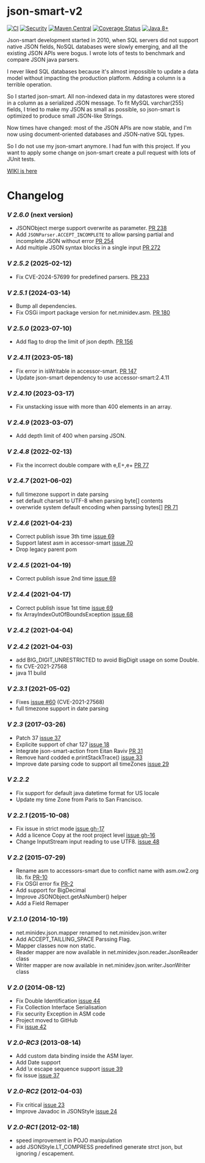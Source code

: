 # json-smart-v2
[![CI](https://github.com/netplex/json-smart-v2/actions/workflows/json-smart-unit-tests.yml/badge.svg)](https://github.com/netplex/json-smart-v2/actions/workflows/json-smart-unit-tests.yml)
[![Security](https://github.com/netplex/json-smart-v2/actions/workflows/security.yml/badge.svg)](https://github.com/netplex/json-smart-v2/actions/workflows/security.yml)
[![Maven Central](https://maven-badges.herokuapp.com/maven-central/net.minidev/json-smart/badge.svg?style=flat-square)](https://maven-badges.herokuapp.com/maven-central/net.minidev/json-smart/)
[![Coverage Status](https://coveralls.io/repos/github/netplex/json-smart-v2/badge.svg?branch=master)](https://coveralls.io/github/netplex/json-smart-v2?branch=master)
[![Java 8+](https://img.shields.io/badge/Java-8%2B-blue.svg)](https://openjdk.java.net/)


Json-smart development started in 2010, when SQL servers did not support native JSON fields, NoSQL databases were slowly emerging, and all the existing JSON APIs were bogus. I wrote lots of tests to benchmark and compare JSON java parsers. 

I never liked SQL databases because it's almost impossible to update a data model without impacting the production platform. Adding a column is a terrible operation.

So I started json-smart. All non-indexed data in my datastores were stored in a column as a serialized JSON message. To fit MySQL varchar(255) fields, I tried to make my JSON as small as possible, so json-smart is optimized to produce small JSON-like Strings.

Now times have changed: most of the JSON APIs are now stable, and I'm now using document-oriented databases and JSON-native SQL types.

So I do not use my json-smart anymore. I had fun with this project. If you want to apply some change on json-smart create a pull request with lots of JUnit tests.


[WIKI is here](https://github.com/netplex/json-smart/wiki)

# Changelog

### *V 2.6.0* (next version)

* JSONObject merge support overwrite as parameter. [PR 238](https://github.com/netplex/json-smart-v2/pull/238)
* Add `JSONParser.ACCEPT_INCOMPLETE` to allow parsing partial and incomplete JSON without error [PR 254](https://github.com/netplex/json-smart-v2/pull/254)
* Add multiple JSON syntax blocks in a single input [PR 272](https://github.com/netplex/json-smart-v2/pull/272)

### *V 2.5.2* (2025-02-12)

* Fix CVE-2024-57699 for predefined parsers. [PR 233](https://github.com/netplex/json-smart-v2/pull/233)

### *V 2.5.1* (2024-03-14)

* Bump all dependencies.
* Fix OSGi import package version for net.minidev.asm. [PR 180](https://github.com/netplex/json-smart-v2/pull/180)

### *V 2.5.0* (2023-07-10)

* Add flag to drop the limit of json depth. [PR 156](https://github.com/netplex/json-smart-v2/pull/156)

### *V 2.4.11* (2023-05-18)

* Fix error in isWritable in accessor-smart. [PR 147](https://github.com/netplex/json-smart-v2/pull/147)
* Update json-smart dependency to use accessor-smart:2.4.11

### *V 2.4.10* (2023-03-17)

* Fix unstacking issue with more than 400 elements in an array.

### *V 2.4.9* (2023-03-07)

* Add depth limit of 400 when parsing JSON.

### *V 2.4.8* (2022-02-13)

* Fix the incorrect double compare with e,E+,e+ [PR 77](https://github.com/netplex/json-smart-v2/pull/77)

### *V 2.4.7* (2021-06-02)
* full timezone support in date parsing
* set default charset to UTF-8 when parsing byte[] contents
* overwride system default encoding when parssing bytes[] [PR 71](https://github.com/netplex/json-smart-v2/pull/74)

### *V 2.4.6* (2021-04-23)
* Correct publish issue 3th time [issue 69](https://github.com/netplex/json-smart-v2/issues/69)
* Support latest asm in accessor-smart [issue 70](https://github.com/netplex/json-smart-v2/issues/70)
* Drop legacy parent pom

### *V 2.4.5* (2021-04-19)
* Correct publish issue 2nd time [issue 69](https://github.com/netplex/json-smart-v2/issues/69)

### *V 2.4.4* (2021-04-17)
* Correct publish issue 1st time [issue 69](https://github.com/netplex/json-smart-v2/issues/69)
* fix ArrayIndexOutOfBoundsException [issue 68](https://github.com/netplex/json-smart-v2/pull/68)

### *V 2.4.2* (2021-04-04)

### *V 2.4.2* (2021-04-03)
* add BIG_DIGIT_UNRESTRICTED to avoid BigDigit usage on some Double.
* fix CVE-2021-27568
* java 11 build

### *V 2.3.1* (2021-05-02)
* Fixes [issue #60](https://github.com/netplex/json-smart-v2/issues/60) (CVE-2021-27568)
* full timezone support in date parsing

### *V 2.3* (2017-03-26)
* Patch 37 [issue 37](http://code.google.com/p/json-smart/issues/detail?id=37)
* Explicite support of char 127 [issue 18](http://code.google.com/p/json-smart/issues/detail?id=18)
* Integrate json-smart-action from Eitan Raviv [PR 31](https://github.com/netplex/json-smart-v2/pull/31)
* Remove hard codded e.printStackTrace() [issue 33](https://github.com/netplex/json-smart-v2/issues/33)
* Improve date parsing code to support all timeZones [issue 29](https://github.com/netplex/json-smart-v2/issues/29)

### *V 2.2.2*
 * Fix support for default java datetime format for US locale
 * Update my time Zone from Paris to San Francisco.

### *V 2.2.1* (2015-10-08)
* Fix issue in strict mode [issue gh-17](https://github.com/netplex/json-smart-v2/issues/17)
* Add a licence Copy at the root project level [issue gh-16](https://github.com/netplex/json-smart-v2/issues/16)
* Change InputStream input reading to use UTF8. [issue 48](http://code.google.com/p/json-smart/issues/detail?id=48)

### *V 2.2* (2015-07-29)
* Rename asm to accessors-smart due to conflict name with asm.ow2.org lib. fix [PR-10](https://github.com/netplex/json-smart-v2/pull/10)
* Fix OSGI error fix [PR-2](https://github.com/netplex/json-smart-v2/pull/2)
* Add support for BigDecimal
* Improve JSONObject.getAsNumber() helper
* Add a Field Remaper

### *V 2.1.0* (2014-10-19)
  * net.minidev.json.mapper renamed to net.minidev.json.writer
  * Add ACCEPT_TAILLING_SPACE Parssing Flag.
  * Mapper classes now non static.
  * Reader mapper are now available in net.minidev.json.reader.JsonReader class
  * Writer mapper are now available in net.minidev.json.writer.JsonWriter class

### *V 2.0* (2014-08-12)
  * Fix Double Identification [issue 44](http://code.google.com/p/json-smart/issues/detail?id=44)
  * Fix Collection Interface Serialisation
  * Fix security Exception in ASM code
  * Project moved to GitHub
  * Fix [issue 42](http://code.google.com/p/json-smart/issues/detail?id=42)

### *V 2.0-RC3* (2013-08-14)
  * Add custom data binding inside the ASM layer.
  * Add Date support
  * Add \x escape sequence support [issue 39](http://code.google.com/p/json-smart/issues/detail?id=39)
  * fix issue [issue 37](http://code.google.com/p/json-smart/issues/detail?id=37)

### *V 2.0-RC2* (2012-04-03)
  * Fix critical [issue 23](http://code.google.com/p/json-smart/issues/detail?id=23)
  * Improve Javadoc in JSONStyle [issue 24](http://code.google.com/p/json-smart/issues/detail?id=23)

### *V 2.0-RC1* (2012-02-18)
  * speed improvement in POJO manipulation
  * add JSONStyle.LT_COMPRESS predefined generate strct json, but ignoring / escapement.